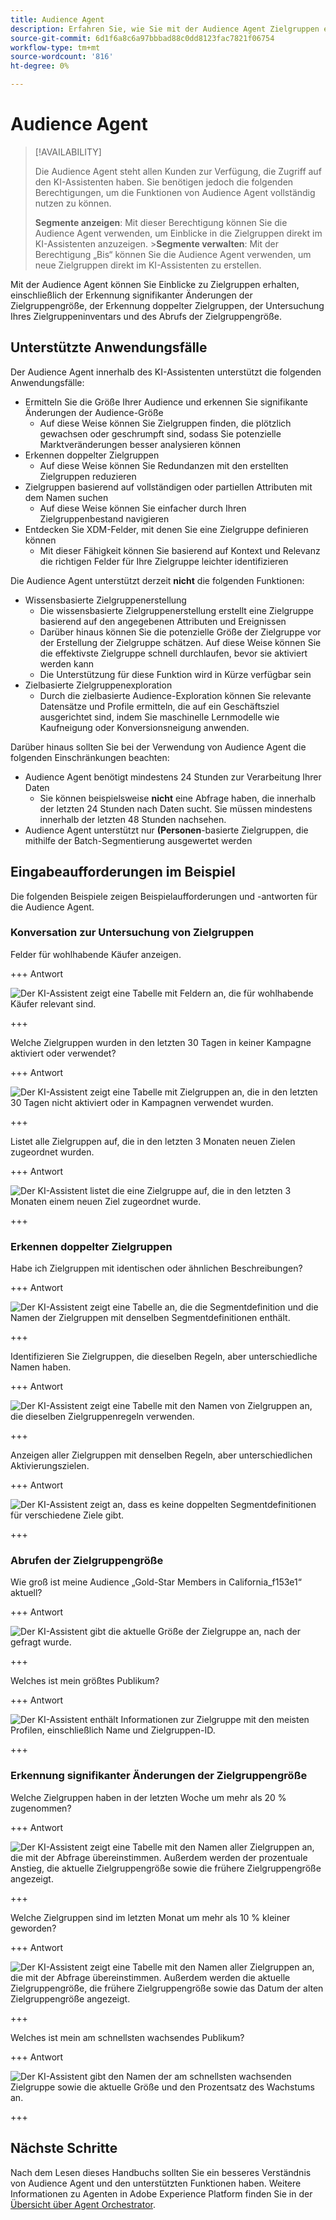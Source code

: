 ```yaml
---
title: Audience Agent
description: Erfahren Sie, wie Sie mit der Audience Agent Zielgruppen erstellen, Zielgruppenänderungen anzeigen, doppelte Zielgruppen erkennen und Zielgruppeneinblicke anzeigen können.
source-git-commit: 6d1f6a8c6a97bbbad88c0dd8123fac7821f06754
workflow-type: tm+mt
source-wordcount: '816'
ht-degree: 0%

---
```



# Audience Agent

>[!AVAILABILITY]
>
>Die Audience Agent steht allen Kunden zur Verfügung, die Zugriff auf den KI-Assistenten haben. Sie benötigen jedoch die folgenden Berechtigungen, um die Funktionen von Audience Agent vollständig nutzen zu können.
>
>**Segmente anzeigen**: Mit dieser Berechtigung können Sie die Audience Agent verwenden, um Einblicke in die Zielgruppen direkt im KI-Assistenten anzuzeigen.
>&#x200B;>**Segmente verwalten**: Mit der Berechtigung „Bis“ können Sie die Audience Agent verwenden, um neue Zielgruppen direkt im KI-Assistenten zu erstellen.

Mit der Audience Agent können Sie Einblicke zu Zielgruppen erhalten, einschließlich der Erkennung signifikanter Änderungen der Zielgruppengröße, der Erkennung doppelter Zielgruppen, der Untersuchung Ihres Zielgruppeninventars und des Abrufs der Zielgruppengröße.

## Unterstützte Anwendungsfälle

Der Audience Agent innerhalb des KI-Assistenten unterstützt die folgenden Anwendungsfälle:

- Ermitteln Sie die Größe Ihrer Audience und erkennen Sie signifikante Änderungen der Audience-Größe
   - Auf diese Weise können Sie Zielgruppen finden, die plötzlich gewachsen oder geschrumpft sind, sodass Sie potenzielle Marktveränderungen besser analysieren können
- Erkennen doppelter Zielgruppen
   - Auf diese Weise können Sie Redundanzen mit den erstellten Zielgruppen reduzieren
- Zielgruppen basierend auf vollständigen oder partiellen Attributen mit dem Namen suchen
   - Auf diese Weise können Sie einfacher durch Ihren Zielgruppenbestand navigieren
- Entdecken Sie XDM-Felder, mit denen Sie eine Zielgruppe definieren können
   - Mit dieser Fähigkeit können Sie basierend auf Kontext und Relevanz die richtigen Felder für Ihre Zielgruppe leichter identifizieren

Die Audience Agent unterstützt derzeit **nicht** die folgenden Funktionen:

- Wissensbasierte Zielgruppenerstellung
   - Die wissensbasierte Zielgruppenerstellung erstellt eine Zielgruppe basierend auf den angegebenen Attributen und Ereignissen
   - Darüber hinaus können Sie die potenzielle Größe der Zielgruppe vor der Erstellung der Zielgruppe schätzen. Auf diese Weise können Sie die effektivste Zielgruppe schnell durchlaufen, bevor sie aktiviert werden kann
   - Die Unterstützung für diese Funktion wird in Kürze verfügbar sein
- Zielbasierte Zielgruppenexploration
   - Durch die zielbasierte Audience-Exploration können Sie relevante Datensätze und Profile ermitteln, die auf ein Geschäftsziel ausgerichtet sind, indem Sie maschinelle Lernmodelle wie Kaufneigung oder Konversionsneigung anwenden.

Darüber hinaus sollten Sie bei der Verwendung von Audience Agent die folgenden Einschränkungen beachten:

- Audience Agent benötigt mindestens 24 Stunden zur Verarbeitung Ihrer Daten
   - Sie können beispielsweise **nicht** eine Abfrage haben, die innerhalb der letzten 24 Stunden nach Daten sucht. Sie müssen mindestens innerhalb der letzten 48 Stunden nachsehen.
- Audience Agent unterstützt nur **(Personen**-basierte Zielgruppen, die mithilfe der Batch-Segmentierung ausgewertet werden

## Eingabeaufforderungen im Beispiel

Die folgenden Beispiele zeigen Beispielaufforderungen und -antworten für die Audience Agent.

### Konversation zur Untersuchung von Zielgruppen

Felder für wohlhabende Käufer anzeigen.

+++ Antwort

![Der KI-Assistent zeigt eine Tabelle mit Feldern an, die für wohlhabende Käufer relevant sind.](./images/audience/affluent-buyers.png)

+++

Welche Zielgruppen wurden in den letzten 30 Tagen in keiner Kampagne aktiviert oder verwendet?

+++ Antwort

![Der KI-Assistent zeigt eine Tabelle mit Zielgruppen an, die in den letzten 30 Tagen nicht aktiviert oder in Kampagnen verwendet wurden.](./images/audience/not-activated.png)

+++

Listet alle Zielgruppen auf, die in den letzten 3 Monaten neuen Zielen zugeordnet wurden.

+++ Antwort

![Der KI-Assistent listet die eine Zielgruppe auf, die in den letzten 3 Monaten einem neuen Ziel zugeordnet wurde.](./images/audience/new-destination.png)

+++

### Erkennen doppelter Zielgruppen

Habe ich Zielgruppen mit identischen oder ähnlichen Beschreibungen?

+++ Antwort

![Der KI-Assistent zeigt eine Tabelle an, die die Segmentdefinition und die Namen der Zielgruppen mit denselben Segmentdefinitionen enthält.](./images/audience/similar-descriptions.png)

+++

Identifizieren Sie Zielgruppen, die dieselben Regeln, aber unterschiedliche Namen haben.

+++ Antwort

![Der KI-Assistent zeigt eine Tabelle mit den Namen von Zielgruppen an, die dieselben Zielgruppenregeln verwenden.](./images/audience/same-rules-different-names.png)

+++

Anzeigen aller Zielgruppen mit denselben Regeln, aber unterschiedlichen Aktivierungszielen.

+++ Antwort

![Der KI-Assistent zeigt an, dass es keine doppelten Segmentdefinitionen für verschiedene Ziele gibt.](./images/audience/same-rules-different-destinations.png)

+++

### Abrufen der Zielgruppengröße

Wie groß ist meine Audience „Gold-Star Members in California_f153e1“ aktuell?

+++ Antwort

![Der KI-Assistent gibt die aktuelle Größe der Zielgruppe an, nach der gefragt wurde.](./images/audience/current-size.png)

+++

Welches ist mein größtes Publikum?

+++ Antwort

![Der KI-Assistent enthält Informationen zur Zielgruppe mit den meisten Profilen, einschließlich Name und Zielgruppen-ID.](./images/audience/largest-audience.png)

+++

### Erkennung signifikanter Änderungen der Zielgruppengröße

Welche Zielgruppen haben in der letzten Woche um mehr als 20 % zugenommen?

+++ Antwort

![Der KI-Assistent zeigt eine Tabelle mit den Namen aller Zielgruppen an, die mit der Abfrage übereinstimmen. Außerdem werden der prozentuale Anstieg, die aktuelle Zielgruppengröße sowie die frühere Zielgruppengröße angezeigt.](./images/audience/increase-past-week.png)

+++

Welche Zielgruppen sind im letzten Monat um mehr als 10 % kleiner geworden?

+++ Antwort

![Der KI-Assistent zeigt eine Tabelle mit den Namen aller Zielgruppen an, die mit der Abfrage übereinstimmen. Außerdem werden die aktuelle Zielgruppengröße, die frühere Zielgruppengröße sowie das Datum der alten Zielgruppengröße angezeigt.](./images/audience/decrease-month.png)

+++

Welches ist mein am schnellsten wachsendes Publikum?

+++ Antwort

![Der KI-Assistent gibt den Namen der am schnellsten wachsenden Zielgruppe sowie die aktuelle Größe und den Prozentsatz des Wachstums an.](./images/audience/fastest-growing.png)

+++

## Nächste Schritte

Nach dem Lesen dieses Handbuchs sollten Sie ein besseres Verständnis von Audience Agent und den unterstützten Funktionen haben. Weitere Informationen zu Agenten in Adobe Experience Platform finden Sie in der [Übersicht über Agent Orchestrator](./agent-orchestrator.md).
